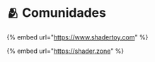 # 🫂 Comunidades

{% embed url="https://www.shadertoy.com" %}

{% embed url="https://shader.zone" %}
